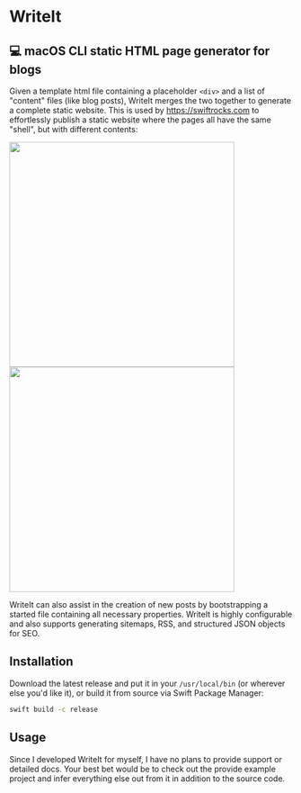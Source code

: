 # WriteIt
## 💻 macOS CLI static HTML page generator for blogs

Given a template html file containing a placeholder `<div>` and a list of "content" files (like blog posts), WriteIt merges the two together to generate a complete static website. This is used by https://swiftrocks.com to effortlessly publish a static website where the pages all have the same "shell", but with different contents:

<img src="https://i.imgur.com/UiNjggR.png" width=400>
<img src="https://i.imgur.com/DzWE9kz.png" width=400>

WriteIt can also assist in the creation of new posts by bootstrapping a started file containing all necessary properties. WriteIt is highly configurable and also supports generating sitemaps, RSS, and structured JSON objects for SEO.

## Installation

Download the latest release and put it in your `/usr/local/bin` (or wherever else you'd like it), or build it from source via Swift Package Manager:

```bash
swift build -c release
```

## Usage

Since I developed WriteIt for myself, I have no plans to provide support or detailed docs. Your best bet would be to check out the provide example project and infer everything else out from it in addition to the source code.
